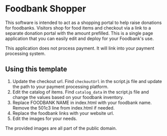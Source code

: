 # Foodbank Shopper
This software is intended to act as a shopping portal to help raise donations for foodbanks. 
Visitors shop for food items and checkout via a link to a separate donation portal with the amount prefilled.
This is a single page application that you can easily edit and deploy for your Foodbank's use.
  
This application does not process payment. It will link into your payment processing system.

## Using this template

1. Update the checkout url. Find `checkoutUrl` in the script.js file and update the path to your payment processing platform.
2. Edit the catalog of items. Find `catalog_data` in the script.js file and change the values based on your foodbank inventory.
3. Replace FOODBANK NAME in index.html with your foodbank name. Remove the 501c3 line from index.html if needed.
4. Replace the foodbank links with your website url.
5. Edit the images for your needs.

The provided images are all part of the public domain.
